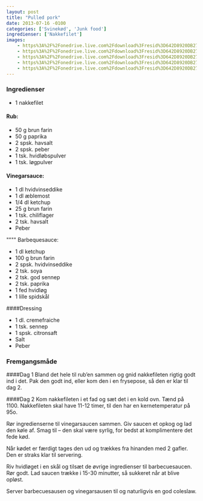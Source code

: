 ```yaml
---
layout: post
title: "Pulled pork"
date: 2013-07-16 -0100
categories: ['Svinekød', 'Junk food']
ingredienser: ['Nakkefilet']
images:
    - https%3A%2F%2Fonedrive.live.com%2Fdownload%3Fresid%3D642D8920DB2784EE!126013
    - https%3A%2F%2Fonedrive.live.com%2Fdownload%3Fresid%3D642D8920DB2784EE!126008
    - https%3A%2F%2Fonedrive.live.com%2Fdownload%3Fresid%3D642D8920DB2784EE!126009
    - https%3A%2F%2Fonedrive.live.com%2Fdownload%3Fresid%3D642D8920DB2784EE!126014
    - https%3A%2F%2Fonedrive.live.com%2Fdownload%3Fresid%3D642D8920DB2784EE!126015
---
```

### Ingredienser
-   1 nakkefilet

#### Rub:
-   50 g brun farin
-   50 g paprika
-   2 spsk. havsalt
-   2 spsk. peber
-   1 tsk. hvidløbspulver
-   1 tsk. løgpulver 

#### Vinegarsauce:
-   1 dl hvidvinseddike 
-   1 dl æblemost 
-   1/4 dl ketchup
-   25 g brun farin 
-   1 tsk. chiliflager
-   2 tsk. havsalt
-   Peber

"""" Barbequesauce:
-   1 dl ketchup 
-   100 g brun farin 
-   2 spsk. hvidvinseddike
-   2 tsk. soya 
-   2 tsk. god sennep 
-   2 tsk. paprika 
-   1 fed hvidløg
-   1 lille spidskål

####Dressing
-   1 dl. cremefraiche
-   1 tsk. sennep
-   1 spsk. citronsaft
-   Salt
-   Peber

### Fremgangsmåde
####Dag 1
Bland det hele til rub’en sammen og gnid nakkefileten rigtig godt ind i det. Pak den godt ind, eller kom den i en frysepose, så den er klar til dag 2.

####Dag 2
Kom nakkefileten i et fad og sæt det i en kold ovn. Tænd på 1100. Nakkefileten skal have 11-12 timer, til den har en kernetemperatur på 95o.

Rør ingredienserne til vinegarsaucen sammen. Giv saucen et opkog og lad den køle af. Smag til – den skal være syrlig, for bedst at komplimentere det fede kød.

Når kødet er færdigt tages den ud og trækkes fra hinanden med 2 gafler. Den er straks klar til servering.

Riv hvidløget i en skål og tilsæt de øvrige ingredienser til barbecuesaucen. Rør godt. Lad saucen trække i 15-30 minutter, så sukkeret når at blive opløst.

Server barbecuesausen og vinegarsausen til og naturligvis en god coleslaw.
